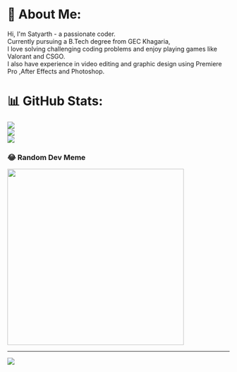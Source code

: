 # 💫 About Me:
Hi, I'm Satyarth - a passionate coder. <br>Currently pursuing a B.Tech degree from GEC Khagaria,<br>I love solving challenging coding problems and enjoy playing games like Valorant and CSGO.<br> I also have experience in video editing and graphic design using Premiere Pro ,After Effects and Photoshop.



# 📊 GitHub Stats:
![](https://github-readme-stats.vercel.app/api?username=satyarth8&theme=blue-green&hide_border=true&include_all_commits=true&count_private=true)<br/>
![](https://github-readme-streak-stats.herokuapp.com/?user=satyarth8&theme=blue-green&hide_border=true)<br/>
![](https://github-readme-stats.vercel.app/api/top-langs/?username=satyarth8&theme=blue-green&hide_border=true&include_all_commits=true&count_private=true&layout=compact)

### 😂 Random Dev Meme
<img src='https://randommeme-five.vercel.app/' style="height: 400px;"/>

---
[![](https://visitcount.itsvg.in/api?id=satyarth8&icon=0&color=0)](https://visitcount.itsvg.in)


<!-- Proudly created with GPRM ( https://gprm.itsvg.in ) -->
